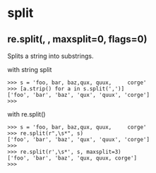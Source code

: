 # split

## re.split(<regex>, <string>, maxsplit=0, flags=0)

Splits a string into substrings.

with string split

```
>>> s = 'foo, bar, baz,qux, quux,     corge'
>>> [a.strip() for a in s.split(',')]
['foo', 'bar', 'baz', 'qux', 'quux', 'corge']
>>>
```

with re.split()

```
>>> s = 'foo, bar, baz,qux, quux,     corge'
>>> re.split(r",\s*", s)
['foo', 'bar', 'baz', 'qux', 'quux', 'corge']
>>>
>>> re.split(r',\s*', s, maxsplit=3)
['foo', 'bar', 'baz', 'qux, quux, corge']
>>>
```
